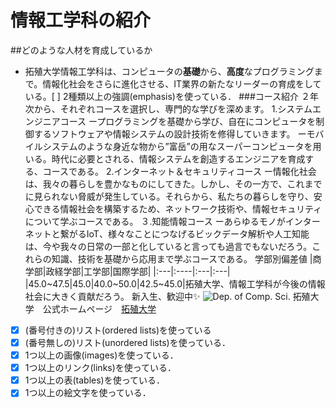 # 情報工学科の紹介
<!-- Markdown記法を使って学科の紹介ページを作る -->##どのような人材を育成しているか
- 拓殖大学情報工学科は、コンピュータの**基礎**から、**高度**なプログラミングまで。情報化社会をさらに進化させる、IT業界の新たなリーダーの育成をしている。[ ] 2種類以上の強調(emphasis)を使っている．
###コース紹介
２年次から、それぞれコースを選択し、専門的な学びを深めます。
1.システムエンジニアコース
ープログラミングを基礎から学び、自在にコンピュータを制御するソフトウェアや情報システムの設計技術を修得していきます。
ーモバイルシステムのような身近な物から”富岳”の用なスーパーコンピュータを用いる。時代に必要とされる、情報システムを創造するエンジニアを育成する、コースである。
2.インターネット＆セキュリティコース
ー情報化社会は、我々の暮らしを豊かなものにしてきた。しかし、その一方で、これまでに見られない脅威が発生している。それらから、私たちの暮らしを守り、安心できる情報社会を構築するため、ネットワーク技術や、情報セキュリティについて学ぶコースである。
３.知能情報コース
ーあらゆるモノがインターネットと繋がるIoT、様々なことにつなげるビックデータ解析や人工知能は、今や我々の日常の一部と化していると言っても過言でもないだろう。これらの知識、技術を基礎から応用まで学ぶコースである。
学部別偏差値
|商学部|政経学部|工学部|国際学部|
|:---|:----|:---|:---|
|45.0~47.5|45.0|40.0~50.0|42.5~45.0|拓殖大学、情報工学科が今後の情報社会に大きく貢献だろう。
新入生、歓迎中:sparkles:
![Dep. of Comp. Sci.](https://feng.takushoku-u.ac.jp/albums/abm00004330.jpg "情報工学科")
拓殖大学　公式ホームページ　[拓殖大学](http://www.takushoku-u.ac.jp "Takushoku University")
- [x] (番号付きの)リスト(ordered lists)を使っている
- [x] (番号無しの)リスト(unordered lists)を使っている．
- [x] 1つ以上の画像(images)を使っている．
- [x] 1つ以上のリンク(links)を使っている．
- [x] 1つ以上の表(tables)を使っている．
- [x] 1つ以上の絵文字を使っている．
